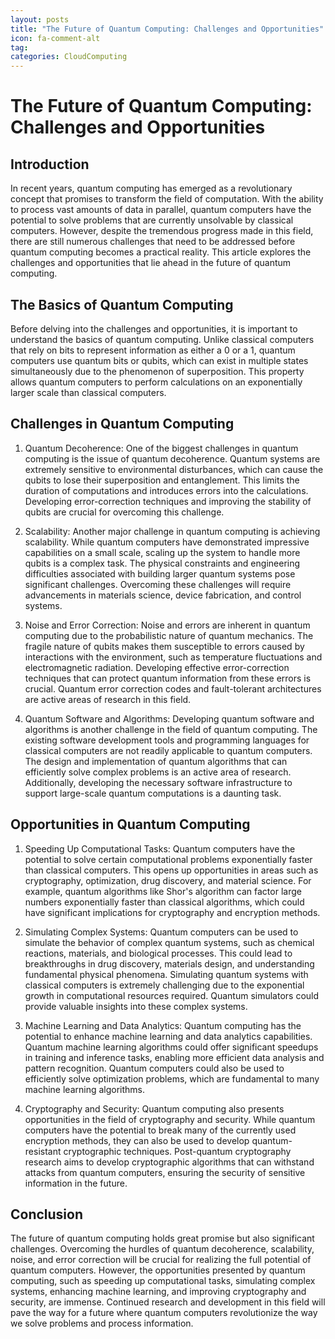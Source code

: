 ```yaml
---
layout: posts
title: "The Future of Quantum Computing: Challenges and Opportunities"
icon: fa-comment-alt
tag:      
categories: CloudComputing
---
```



# The Future of Quantum Computing: Challenges and Opportunities

## Introduction

In recent years, quantum computing has emerged as a revolutionary concept that promises to transform the field of computation. With the ability to process vast amounts of data in parallel, quantum computers have the potential to solve problems that are currently unsolvable by classical computers. However, despite the tremendous progress made in this field, there are still numerous challenges that need to be addressed before quantum computing becomes a practical reality. This article explores the challenges and opportunities that lie ahead in the future of quantum computing.

## The Basics of Quantum Computing

Before delving into the challenges and opportunities, it is important to understand the basics of quantum computing. Unlike classical computers that rely on bits to represent information as either a 0 or a 1, quantum computers use quantum bits or qubits, which can exist in multiple states simultaneously due to the phenomenon of superposition. This property allows quantum computers to perform calculations on an exponentially larger scale than classical computers.

## Challenges in Quantum Computing

1. Quantum Decoherence: One of the biggest challenges in quantum computing is the issue of quantum decoherence. Quantum systems are extremely sensitive to environmental disturbances, which can cause the qubits to lose their superposition and entanglement. This limits the duration of computations and introduces errors into the calculations. Developing error-correction techniques and improving the stability of qubits are crucial for overcoming this challenge.

2. Scalability: Another major challenge in quantum computing is achieving scalability. While quantum computers have demonstrated impressive capabilities on a small scale, scaling up the system to handle more qubits is a complex task. The physical constraints and engineering difficulties associated with building larger quantum systems pose significant challenges. Overcoming these challenges will require advancements in materials science, device fabrication, and control systems.

3. Noise and Error Correction: Noise and errors are inherent in quantum computing due to the probabilistic nature of quantum mechanics. The fragile nature of qubits makes them susceptible to errors caused by interactions with the environment, such as temperature fluctuations and electromagnetic radiation. Developing effective error-correction techniques that can protect quantum information from these errors is crucial. Quantum error correction codes and fault-tolerant architectures are active areas of research in this field.

4. Quantum Software and Algorithms: Developing quantum software and algorithms is another challenge in the field of quantum computing. The existing software development tools and programming languages for classical computers are not readily applicable to quantum computers. The design and implementation of quantum algorithms that can efficiently solve complex problems is an active area of research. Additionally, developing the necessary software infrastructure to support large-scale quantum computations is a daunting task.

## Opportunities in Quantum Computing

1. Speeding Up Computational Tasks: Quantum computers have the potential to solve certain computational problems exponentially faster than classical computers. This opens up opportunities in areas such as cryptography, optimization, drug discovery, and material science. For example, quantum algorithms like Shor's algorithm can factor large numbers exponentially faster than classical algorithms, which could have significant implications for cryptography and encryption methods.

2. Simulating Complex Systems: Quantum computers can be used to simulate the behavior of complex quantum systems, such as chemical reactions, materials, and biological processes. This could lead to breakthroughs in drug discovery, materials design, and understanding fundamental physical phenomena. Simulating quantum systems with classical computers is extremely challenging due to the exponential growth in computational resources required. Quantum simulators could provide valuable insights into these complex systems.

3. Machine Learning and Data Analytics: Quantum computing has the potential to enhance machine learning and data analytics capabilities. Quantum machine learning algorithms could offer significant speedups in training and inference tasks, enabling more efficient data analysis and pattern recognition. Quantum computers could also be used to efficiently solve optimization problems, which are fundamental to many machine learning algorithms.

4. Cryptography and Security: Quantum computing also presents opportunities in the field of cryptography and security. While quantum computers have the potential to break many of the currently used encryption methods, they can also be used to develop quantum-resistant cryptographic techniques. Post-quantum cryptography research aims to develop cryptographic algorithms that can withstand attacks from quantum computers, ensuring the security of sensitive information in the future.

## Conclusion

The future of quantum computing holds great promise but also significant challenges. Overcoming the hurdles of quantum decoherence, scalability, noise, and error correction will be crucial for realizing the full potential of quantum computers. However, the opportunities presented by quantum computing, such as speeding up computational tasks, simulating complex systems, enhancing machine learning, and improving cryptography and security, are immense. Continued research and development in this field will pave the way for a future where quantum computers revolutionize the way we solve problems and process information.